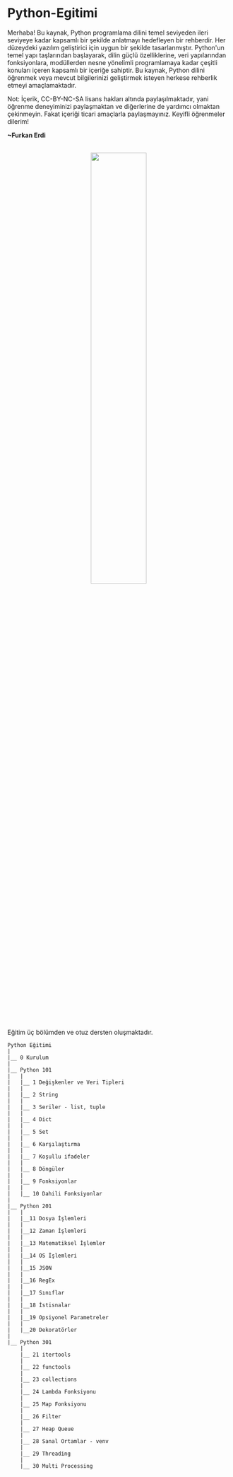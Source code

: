 # Python-Egitimi
 
Merhaba! Bu kaynak, Python programlama dilini temel seviyeden ileri seviyeye kadar kapsamlı bir şekilde anlatmayı hedefleyen bir rehberdir. Her düzeydeki yazılım geliştirici için uygun bir şekilde tasarlanmıştır. Python'un temel yapı taşlarından başlayarak, dilin güçlü özelliklerine, veri yapılarından fonksiyonlara, modüllerden nesne yönelimli programlamaya kadar çeşitli konuları içeren kapsamlı bir içeriğe sahiptir. Bu kaynak, Python dilini öğrenmek veya mevcut bilgilerinizi geliştirmek isteyen herkese rehberlik etmeyi amaçlamaktadır.

Not: İçerik, CC-BY-NC-SA lisans hakları altında paylaşılmaktadır, yani öğrenme deneyiminizi paylaşmaktan ve diğerlerine de yardımcı olmaktan çekinmeyin. Fakat içeriği ticari amaçlarla paylaşmayınız. Keyifli öğrenmeler dilerim!

**~Furkan Erdi**

<br>
<div align="center">
 <a>
  <img src="https://github.com/Furkan-Erdi/Python-Egitimi/assets/54884571/22336c4a-5689-47b9-80b9-0f05be942652" width = "50%">
 </a>
</div>
<br>

Eğitim üç bölümden ve otuz dersten oluşmaktadır.
```
Python Eğitimi
|
|__ 0 Kurulum
|
|__ Python 101
|   |
|   |__ 1 Değişkenler ve Veri Tipleri
|   |
|   |__ 2 String
|   |
|   |__ 3 Seriler - list, tuple
|   |
|   |__ 4 Dict
|   |
|   |__ 5 Set
|   |
|   |__ 6 Karşılaştırma
|   |
|   |__ 7 Koşullu ifadeler
|   |
|   |__ 8 Döngüler
|   |
|   |__ 9 Fonksiyonlar
|   |
|   |__ 10 Dahili Fonksiyonlar
|
|__ Python 201
|   |
|   |__11 Dosya İşlemleri
|   |
|   |__12 Zaman İşlemleri
|   |
|   |__13 Matematiksel İşlemler
|   |
|   |__14 OS İşlemleri
|   |
|   |__15 JSON
|   |
|   |__16 RegEx
|   |
|   |__17 Sınıflar
|   |
|   |__18 İstisnalar
|   |
|   |__19 Opsiyonel Parametreler
|   |
|   |__20 Dekoratörler
|
|__ Python 301
    |
    |__ 21 itertools
    |
    |__ 22 functools
    |
    |__ 23 collections
    |
    |__ 24 Lambda Fonksiyonu
    |
    |__ 25 Map Fonksiyonu
    |
    |__ 26 Filter
    |
    |__ 27 Heap Queue
    |
    |__ 28 Sanal Ortamlar - venv
    |
    |__ 29 Threading
    |
    |__ 30 Multi Processing
```
